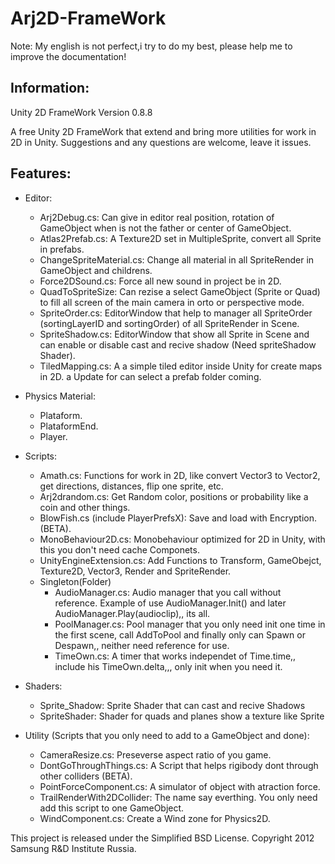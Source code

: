 Arj2D-FrameWork
===============

Note:
My english is not perfect,i try to do my best, please help me to improve the documentation!

Information:
-----
Unity 2D FrameWork Version 0.8.8

A free Unity 2D FrameWork that extend and bring more utilities for work in 2D in Unity.
Suggestions and any questions are welcome, leave it issues.

**Features:**
---------
* Editor:
  - Arj2Debug.cs: Can give in editor real position, rotation of GameObject when is not the father or center of GameObject.
  - Atlas2Prefab.cs: A Texture2D set in MultipleSprite, convert all Sprite in prefabs.
  - ChangeSpriteMaterial.cs: Change all material in all SpriteRender in GameObject and childrens.
  - Force2DSound.cs: Force all new sound in project be in 2D.
  - QuadToSpriteSize: Can rezise a select GameObject (Sprite or Quad) to fill all screen of the main camera in orto or perspective mode.
  - SpriteOrder.cs: EditorWindow that help to manager all SpriteOrder (sortingLayerID and sortingOrder) of all SpriteRender in Scene.
  - SpriteShadow.cs: EditorWindow that show all Sprite in Scene and can enable or disable cast and recive shadow (Need spriteShadow Shader).
  - TiledMapping.cs: A a simple tiled editor inside Unity for create maps in 2D. a Update for can select a prefab folder coming.
  
* Physics Material:
  - Plataform.
  - PlataformEnd.
  - Player.
  
* Scripts:
  - Amath.cs: Functions for work in 2D, like convert Vector3 to Vector2, get directions, distances, flip one sprite, etc.
  - Arj2drandom.cs: Get Random color, positions or probability like a coin and other things.
  - BlowFish.cs (include PlayerPrefsX): Save and load with Encryption. (BETA).
  - MonoBehaviour2D.cs: Monobehaviour optimized for 2D in Unity, with this you don't need cache Componets.
  - UnityEngineExtension.cs: Add Functions to Transform, GameObejct, Texture2D, Vector3, Render and SpriteRender.
  - Singleton(Folder)
    - AudioManager.cs: Audio manager that you call without reference. Example of use AudioManager.Init() and later AudioManager.Play(audioclip),, its all.
    - PoolManager.cs: Pool manager that you only need init one time in the first scene, call AddToPool and finally only can Spawn or Despawn,, neither need reference for use.
    - TimeOwn.cs: A timer that works independet of Time.time,, include his TimeOwn.delta,,, only init when you need it.

* Shaders:
  - Sprite_Shadow: Sprite Shader that can cast and recive Shadows
  - SpriteShader: Shader for quads and planes show a texture like Sprite
  
* Utility (Scripts that you only need to add to a GameObject and done):
  - CameraResize.cs: Preseverse aspect ratio of you game.
  - DontGoThroughThings.cs: A Script that helps rigibody dont through other colliders (BETA).
  - PointForceComponent.cs: A simulator of object with atraction force.
  - TrailRenderWith2DCollider: The name say everthing. You only need add this script to one GameObject.
  - WindComponent.cs: Create a Wind zone for Physics2D.
  
  
This project is released under the Simplified BSD License. Copyright 2012 Samsung R&D Institute Russia.
